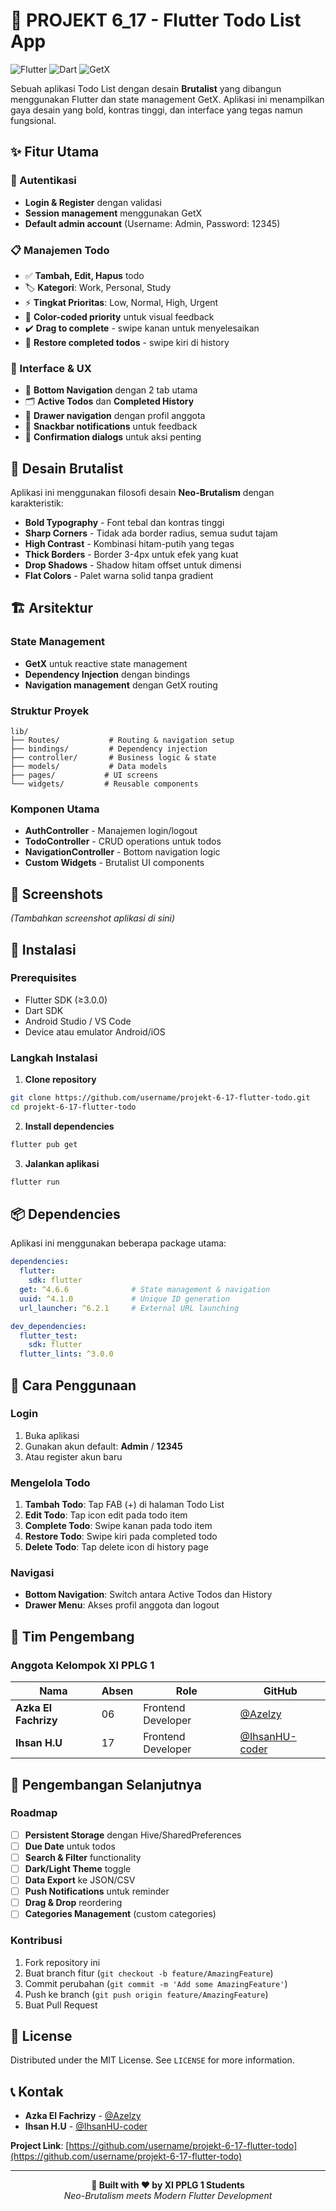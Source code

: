 # 📝 PROJEKT 6_17 - Flutter Todo List App

![Flutter](https://img.shields.io/badge/Flutter-02569B?style=for-the-badge&logo=flutter&logoColor=white)
![Dart](https://img.shields.io/badge/Dart-0175C2?style=for-the-badge&logo=dart&logoColor=white)
![GetX](https://img.shields.io/badge/GetX-9C27B0?style=for-the-badge&logo=flutter&logoColor=white)

Sebuah aplikasi Todo List dengan desain **Brutalist** yang dibangun menggunakan Flutter dan state management GetX. Aplikasi ini menampilkan gaya desain yang bold, kontras tinggi, dan interface yang tegas namun fungsional.

## ✨ Fitur Utama

### 🔐 Autentikasi
- **Login & Register** dengan validasi
- **Session management** menggunakan GetX
- **Default admin account** (Username: Admin, Password: 12345)

### 📋 Manajemen Todo
- ✅ **Tambah, Edit, Hapus** todo
- 🏷️ **Kategori**: Work, Personal, Study
- ⚡ **Tingkat Prioritas**: Low, Normal, High, Urgent
- 🎨 **Color-coded priority** untuk visual feedback
- ✔️ **Drag to complete** - swipe kanan untuk menyelesaikan
- 🔄 **Restore completed todos** - swipe kiri di history

### 🎯 Interface & UX
- 📱 **Bottom Navigation** dengan 2 tab utama
- 🗂️ **Active Todos** dan **Completed History**
- 🍔 **Drawer navigation** dengan profil anggota
- 🔔 **Snackbar notifications** untuk feedback
- 💬 **Confirmation dialogs** untuk aksi penting

## 🎨 Desain Brutalist

Aplikasi ini menggunakan filosofi desain **Neo-Brutalism** dengan karakteristik:

- **Bold Typography** - Font tebal dan kontras tinggi
- **Sharp Corners** - Tidak ada border radius, semua sudut tajam
- **High Contrast** - Kombinasi hitam-putih yang tegas
- **Thick Borders** - Border 3-4px untuk efek yang kuat
- **Drop Shadows** - Shadow hitam offset untuk dimensi
- **Flat Colors** - Palet warna solid tanpa gradient

## 🏗️ Arsitektur

### State Management
- **GetX** untuk reactive state management
- **Dependency Injection** dengan bindings
- **Navigation management** dengan GetX routing

### Struktur Proyek
```
lib/
├── Routes/           # Routing & navigation setup
├── bindings/         # Dependency injection
├── controller/       # Business logic & state
├── models/           # Data models
├── pages/           # UI screens
└── widgets/         # Reusable components
```

### Komponen Utama
- **AuthController** - Manajemen login/logout
- **TodoController** - CRUD operations untuk todos
- **NavigationController** - Bottom navigation logic
- **Custom Widgets** - Brutalist UI components

## 📱 Screenshots

*(Tambahkan screenshot aplikasi di sini)*

## 🚀 Instalasi

### Prerequisites
- Flutter SDK (≥3.0.0)
- Dart SDK
- Android Studio / VS Code
- Device atau emulator Android/iOS

### Langkah Instalasi

1. **Clone repository**
```bash
git clone https://github.com/username/projekt-6-17-flutter-todo.git
cd projekt-6-17-flutter-todo
```

2. **Install dependencies**
```bash
flutter pub get
```

3. **Jalankan aplikasi**
```bash
flutter run
```

## 📦 Dependencies

Aplikasi ini menggunakan beberapa package utama:

```yaml
dependencies:
  flutter:
    sdk: flutter
  get: ^4.6.6              # State management & navigation
  uuid: ^4.1.0             # Unique ID generation
  url_launcher: ^6.2.1     # External URL launching

dev_dependencies:
  flutter_test:
    sdk: flutter
  flutter_lints: ^3.0.0
```

## 🎯 Cara Penggunaan

### Login
1. Buka aplikasi
2. Gunakan akun default: **Admin** / **12345**
3. Atau register akun baru

### Mengelola Todo
1. **Tambah Todo**: Tap FAB (+) di halaman Todo List
2. **Edit Todo**: Tap icon edit pada todo item
3. **Complete Todo**: Swipe kanan pada todo item
4. **Restore Todo**: Swipe kiri pada completed todo
5. **Delete Todo**: Tap delete icon di history page

### Navigasi
- **Bottom Navigation**: Switch antara Active Todos dan History
- **Drawer Menu**: Akses profil anggota dan logout

## 👥 Tim Pengembang

### Anggota Kelompok XI PPLG 1

| Nama | Absen | Role | GitHub |
|------|-------|------|---------|
| **Azka El Fachrizy** | 06 | Frontend Developer | [@Azelzy](https://github.com/Azelzy) |
| **Ihsan H.U** | 17 | Frontend Developer | [@IhsanHU-coder](https://github.com/IhsanHU-coder) |

## 🔮 Pengembangan Selanjutnya

### Roadmap
- [ ] **Persistent Storage** dengan Hive/SharedPreferences
- [ ] **Due Date** untuk todos
- [ ] **Search & Filter** functionality
- [ ] **Dark/Light Theme** toggle
- [ ] **Data Export** ke JSON/CSV
- [ ] **Push Notifications** untuk reminder
- [ ] **Drag & Drop** reordering
- [ ] **Categories Management** (custom categories)

### Kontribusi
1. Fork repository ini
2. Buat branch fitur (`git checkout -b feature/AmazingFeature`)
3. Commit perubahan (`git commit -m 'Add some AmazingFeature'`)
4. Push ke branch (`git push origin feature/AmazingFeature`)
5. Buat Pull Request

## 📄 License

Distributed under the MIT License. See `LICENSE` for more information.

## 📞 Kontak

- **Azka El Fachrizy** - [@Azelzy](https://github.com/Azelzy)
- **Ihsan H.U** - [@IhsanHU-coder](https://github.com/IhsanHU-coder)

**Project Link**: [https://github.com/username/projekt-6-17-flutter-todo](https://github.com/username/projekt-6-17-flutter-todo)

---

<div align="center">
<strong>🚀 Built with ❤️ by XI PPLG 1 Students</strong>
<br>
<em>Neo-Brutalism meets Modern Flutter Development</em>
</div>
